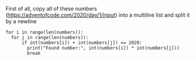 First of all, copy all of these numbers (https://adventofcode.com/2020/day/1/input) into a multiline list and split it by a newline

```
for i in range(len(numbers)):
  for j in range(len(numbers)):
      if int(numbers[i]) + int(numbers[j]) == 2020:
        print("Found number:", int(numbers[i]) * int(numbers[j]))
        break
```
